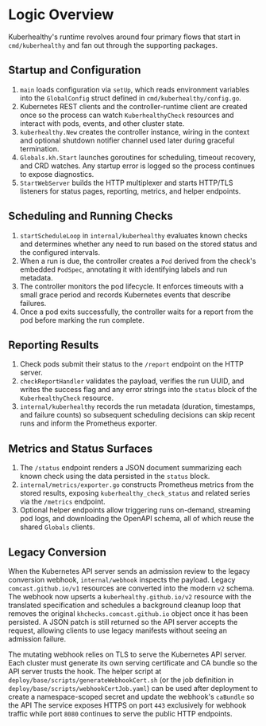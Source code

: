 # Logic Overview

Kuberhealthy's runtime revolves around four primary flows that start in
`cmd/kuberhealthy` and fan out through the supporting packages.

## Startup and Configuration

1. `main` loads configuration via `setUp`, which reads environment variables
   into the `GlobalConfig` struct defined in `cmd/kuberhealthy/config.go`.
2. Kubernetes REST clients and the controller-runtime client are created once
   so the process can watch `KuberhealthyCheck` resources and interact with
   pods, events, and other cluster state.
3. `kuberhealthy.New` creates the controller instance, wiring in the context and
   optional shutdown notifier channel used later during graceful termination.
4. `Globals.kh.Start` launches goroutines for scheduling, timeout recovery, and
   CRD watches. Any startup error is logged so the process continues to expose
   diagnostics.
5. `StartWebServer` builds the HTTP multiplexer and starts HTTP/TLS listeners
   for status pages, reporting, metrics, and helper endpoints.

## Scheduling and Running Checks

1. `startScheduleLoop` in `internal/kuberhealthy` evaluates known checks and
   determines whether any need to run based on the stored status and the
   configured intervals.
2. When a run is due, the controller creates a `Pod` derived from the check's
   embedded `PodSpec`, annotating it with identifying labels and run metadata.
3. The controller monitors the pod lifecycle. It enforces timeouts with a small
   grace period and records Kubernetes events that describe failures.
4. Once a pod exits successfully, the controller waits for a report from the pod
   before marking the run complete.

## Reporting Results

1. Check pods submit their status to the `/report` endpoint on the HTTP server.
2. `checkReportHandler` validates the payload, verifies the run UUID, and writes
   the success flag and any error strings into the `status` block of the
   `KuberhealthyCheck` resource.
3. `internal/kuberhealthy` records the run metadata (duration, timestamps, and
   failure counts) so subsequent scheduling decisions can skip recent runs and
   inform the Prometheus exporter.

## Metrics and Status Surfaces

1. The `/status` endpoint renders a JSON document summarizing each known check
   using the data persisted in the `status` block.
2. `internal/metrics/exporter.go` constructs Prometheus metrics from the stored
   results, exposing `kuberhealthy_check_status` and related series via the
   `/metrics` endpoint.
3. Optional helper endpoints allow triggering runs on-demand, streaming pod
   logs, and downloading the OpenAPI schema, all of which reuse the shared
   `Globals` clients.

## Legacy Conversion

When the Kubernetes API server sends an admission review to the legacy
conversion webhook, `internal/webhook` inspects the payload. Legacy
`comcast.github.io/v1` resources are converted into the modern `v2` schema. The
webhook now upserts a `kuberhealthy.github.io/v2` resource with the translated
specification and schedules a background cleanup loop that removes the original
`khchecks.comcast.github.io` object once it has been persisted. A JSON patch is
still returned so the API server accepts the request, allowing clients to use
legacy manifests without seeing an admission failure.

The mutating webhook relies on TLS to serve the Kubernetes API server. Each
cluster must generate its own serving certificate and CA bundle so the API
server trusts the hook. The helper script at
`deploy/base/scripts/generateWebhookCert.sh` (or the job definition in
`deploy/base/scripts/webhookCertJob.yaml`) can be used after deployment to
create a namespace-scoped secret and update the webhook's `caBundle` so the API
The service exposes HTTPS on port `443` exclusively for webhook traffic while
port `8080` continues to serve the public HTTP endpoints.
